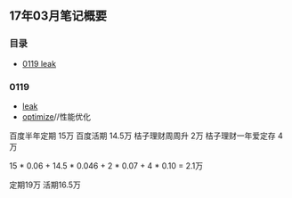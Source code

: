 ## 17年03月笔记概要

### 目录
* [0119 leak](#0119)

### 0119
* [leak](../iOS/iOS/leak.md)
* [optimize](../iOS/iOS/optimize.md)//性能优化


百度半年定期 15万
百度活期 14.5万
桔子理财周周升 2万
桔子理财一年爱定存 4万

15 * 0.06 + 14.5 * 0.046 + 2 * 0.07 + 4 * 0.10 = 2.1万

定期19万
活期16.5万
